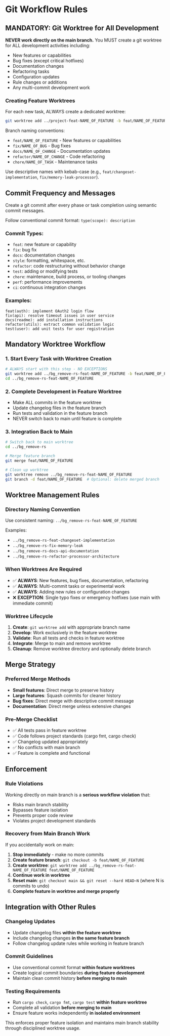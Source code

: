 # Git Workflow Rules

## MANDATORY: Git Worktree for All Development

**NEVER work directly on the main branch.** You MUST create a git worktree for ALL development activities including:

- New features or capabilities
- Bug fixes (except critical hotfixes)
- Documentation changes
- Refactoring tasks
- Configuration updates
- Rule changes or additions
- Any multi-commit development work

### Creating Feature Worktrees

For each new task, ALWAYS create a dedicated worktree:

```bash
git worktree add ../project-feat-NAME_OF_FEATURE -b feat/NAME_OF_FEATURE
```

Branch naming conventions:
- `feat/NAME_OF_FEATURE` - New features or capabilities
- `fix/NAME_OF_BUG` - Bug fixes
- `docs/NAME_OF_CHANGE` - Documentation updates
- `refactor/NAME_OF_CHANGE` - Code refactoring
- `chore/NAME_OF_TASK` - Maintenance tasks

Use descriptive names with kebab-case (e.g., `feat/changeset-implementation`, `fix/memory-leak-processor`).

## Commit Frequency and Messages

Create a git commit after every phase or task completion using semantic commit messages.

Follow conventional commit format: `type(scope): description`

### Commit Types:
- `feat`: new feature or capability
- `fix`: bug fix
- `docs`: documentation changes
- `style`: formatting, whitespace, etc.
- `refactor`: code restructuring without behavior change
- `test`: adding or modifying tests
- `chore`: maintenance, build process, or tooling changes
- `perf`: performance improvements
- `ci`: continuous integration changes

### Examples:
```
feat(auth): implement OAuth2 login flow
fix(api): resolve timeout issues in user service
docs(readme): add installation instructions
refactor(utils): extract common validation logic
test(user): add unit tests for user registration
```

## Mandatory Worktree Workflow

### 1. Start Every Task with Worktree Creation
```bash
# ALWAYS start with this step - NO EXCEPTIONS
git worktree add ../bg_remove-rs-feat-NAME_OF_FEATURE -b feat/NAME_OF_FEATURE
cd ../bg_remove-rs-feat-NAME_OF_FEATURE
```

### 2. Complete Development in Feature Worktree
- Make ALL commits in the feature worktree
- Update changelog files in the feature branch
- Run tests and validation in the feature branch
- NEVER switch back to main until feature is complete

### 3. Integration Back to Main
```bash
# Switch back to main worktree
cd ../bg_remove-rs

# Merge feature branch
git merge feat/NAME_OF_FEATURE

# Clean up worktree
git worktree remove ../bg_remove-rs-feat-NAME_OF_FEATURE
git branch -d feat/NAME_OF_FEATURE  # Optional: delete merged branch
```

## Worktree Management Rules

### Directory Naming Convention
Use consistent naming: `../bg_remove-rs-feat-NAME_OF_FEATURE`

Examples:
- `../bg_remove-rs-feat-changeset-implementation`
- `../bg_remove-rs-fix-memory-leak`
- `../bg_remove-rs-docs-api-documentation`
- `../bg_remove-rs-refactor-processor-architecture`

### When Worktrees Are Required
- ✅ **ALWAYS**: New features, bug fixes, documentation, refactoring
- ✅ **ALWAYS**: Multi-commit tasks or experimental work
- ✅ **ALWAYS**: Adding new rules or configuration changes
- ❌ **EXCEPTION**: Single typo fixes or emergency hotfixes (use main with immediate commit)

### Worktree Lifecycle
1. **Create**: `git worktree add` with appropriate branch name
2. **Develop**: Work exclusively in the feature worktree
3. **Validate**: Run all tests and checks in feature worktree
4. **Integrate**: Merge to main and remove worktree
5. **Cleanup**: Remove worktree directory and optionally delete branch

## Merge Strategy

### Preferred Merge Methods
- **Small features**: Direct merge to preserve history
- **Large features**: Squash commits for cleaner history
- **Bug fixes**: Direct merge with descriptive commit message
- **Documentation**: Direct merge unless extensive changes

### Pre-Merge Checklist
- ✅ All tests pass in feature worktree
- ✅ Code follows project standards (cargo fmt, cargo check)
- ✅ Changelog updated appropriately
- ✅ No conflicts with main branch
- ✅ Feature is complete and functional

## Enforcement

### Rule Violations
Working directly on main branch is a **serious workflow violation** that:
- Risks main branch stability
- Bypasses feature isolation
- Prevents proper code review
- Violates project development standards

### Recovery from Main Branch Work
If you accidentally work on main:
1. **Stop immediately** - make no more commits
2. **Create feature branch**: `git checkout -b feat/NAME_OF_FEATURE`
3. **Create worktree**: `git worktree add ../bg_remove-rs-feat-NAME_OF_FEATURE feat/NAME_OF_FEATURE`
4. **Continue work in worktree**
5. **Reset main**: `git checkout main && git reset --hard HEAD~N` (where N is commits to undo)
6. **Complete feature in worktree and merge properly**

## Integration with Other Rules

### Changelog Updates
- Update changelog files **within the feature worktree**
- Include changelog changes **in the same feature branch**
- Follow changelog update rules while working in feature branch

### Commit Guidelines
- Use conventional commit format **within feature worktrees**
- Create logical commit boundaries **during feature development**
- Maintain clean commit history **before merging to main**

### Testing Requirements
- Run `cargo check`, `cargo fmt`, `cargo test` **within feature worktree**
- Complete all validation **before merging to main**
- Ensure feature works independently **in isolated environment**

This enforces proper feature isolation and maintains main branch stability through disciplined worktree usage.